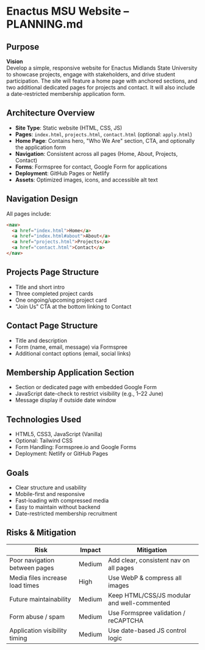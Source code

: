 # Enactus MSU Website – PLANNING.md

## Purpose

**Vision**  
Develop a simple, responsive website for Enactus Midlands State University to showcase projects, engage with stakeholders, and drive student participation. The site will feature a home page with anchored sections, and two additional dedicated pages for projects and contact. It will also include a date-restricted membership application form.

## Architecture Overview

- **Site Type**: Static website (HTML, CSS, JS)
- **Pages**: `index.html`, `projects.html`, `contact.html` (optional: `apply.html`)
- **Home Page**: Contains hero, "Who We Are" section, CTA, and optionally the application form
- **Navigation**: Consistent across all pages (Home, About, Projects, Contact)
- **Forms**: Formspree for contact, Google Form for applications
- **Deployment**: GitHub Pages or Netlify
- **Assets**: Optimized images, icons, and accessible alt text

## Navigation Design

All pages include:
```html
<nav>
  <a href="index.html">Home</a>
  <a href="index.html#about">About</a>
  <a href="projects.html">Projects</a>
  <a href="contact.html">Contact</a>
</nav>
```

## Projects Page Structure

- Title and short intro
- Three completed project cards
- One ongoing/upcoming project card
- "Join Us" CTA at the bottom linking to Contact

## Contact Page Structure

- Title and description
- Form (name, email, message) via Formspree
- Additional contact options (email, social links)

## Membership Application Section

- Section or dedicated page with embedded Google Form
- JavaScript date-check to restrict visibility (e.g., 1–22 June)
- Message display if outside date window

## Technologies Used

- HTML5, CSS3, JavaScript (Vanilla)
- Optional: Tailwind CSS
- Form Handling: Formspree.io and Google Forms
- Deployment: Netlify or GitHub Pages

## Goals

- Clear structure and usability
- Mobile-first and responsive
- Fast-loading with compressed media
- Easy to maintain without backend
- Date-restricted membership recruitment

## Risks & Mitigation

| Risk                             | Impact     | Mitigation                                   |
|----------------------------------|------------|----------------------------------------------|
| Poor navigation between pages    | Medium     | Add clear, consistent nav on all pages       |
| Media files increase load times  | High       | Use WebP & compress all images               |
| Future maintainability           | Medium     | Keep HTML/CSS/JS modular and well-commented  |
| Form abuse / spam                | Medium     | Use Formspree validation / reCAPTCHA         |
| Application visibility timing    | Medium     | Use date-based JS control logic              |
